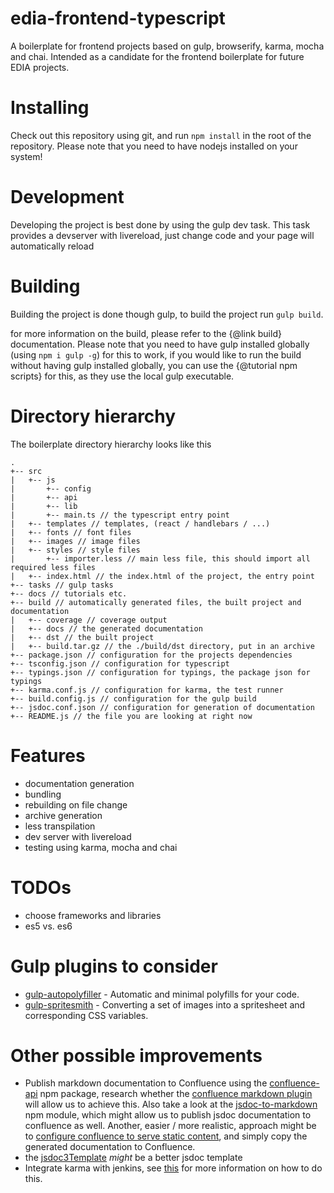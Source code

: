 # edia-frontend-typescript
A boilerplate for frontend projects based on gulp, browserify, karma, mocha and chai. Intended as a candidate for the frontend boilerplate for future EDIA projects.

# Installing
Check out this repository using git, and run ```npm install``` in the root of the repository.
Please note that you need to have nodejs installed on your system!

# Development
Developing the project is best done by using the gulp dev task.
This task provides a devserver with livereload, just change code and your page will automatically reload

# Building
Building the project is done though gulp, to build the project run ```gulp build```.

for more information on the build, please refer to the {@link build} documentation.
Please note that you need to have gulp installed globally (using ```npm i gulp -g```) for this to work,
if you would like to run the build without having gulp installed globally, you can use the {@tutorial npm scripts} for this, as they use the local gulp executable.

# Directory hierarchy
The boilerplate directory hierarchy looks like this

```
.
+-- src
|   +-- js
|       +-- config
|       +-- api
|       +-- lib
|       +-- main.ts // the typescript entry point
|   +-- templates // templates, (react / handlebars / ...)
|   +-- fonts // font files
|   +-- images // image files
|   +-- styles // style files
|       +-- importer.less // main less file, this should import all required less files
|   +-- index.html // the index.html of the project, the entry point 
+-- tasks // gulp tasks
+-- docs // tutorials etc.
+-- build // automatically generated files, the built project and documentation
|   +-- coverage // coverage output
|   +-- docs // the generated documentation
|   +-- dst // the built project
|   +-- build.tar.gz // the ./build/dst directory, put in an archive
+-- package.json // configuration for the projects dependencies
+-- tsconfig.json // configuration for typescript
+-- typings.json // configuration for typings, the package json for typings
+-- karma.conf.js // configuration for karma, the test runner
+-- build.config.js // configuration for the gulp build
+-- jsdoc.conf.json // configuration for generation of documentation
+-- README.js // the file you are looking at right now
```


# Features
 - documentation generation
 - bundling
 - rebuilding on file change
 - archive generation
 - less transpilation
 - dev server with livereload
 - testing using karma, mocha and chai
  
# TODOs
  - choose frameworks and libraries
  - es5 vs. es6
  
# Gulp plugins to consider
  - [gulp-autopolyfiller](https://github.com/azproduction/gulp-autopolyfiller) - Automatic and minimal polyfills for your code.
  - [gulp-spritesmith](https://github.com/otouto/gulp-spritesmith) - Converting a set of images into a spritesheet and corresponding CSS variables.
  
# Other possible improvements
 - Publish markdown documentation to Confluence using the [confluence-api](https://www.npmjs.com/package/confluence-api) npm package, research whether the [confluence markdown plugin](https://marketplace.atlassian.com/plugins/org.swift.confluence.markdown/server/overview)  will allow us to achieve this. 
   Also take a look at the [jsdoc-to-markdown](https://www.npmjs.com/package/jsdoc-to-markdown) npm module, which might allow us to publish jsdoc documentation to confluence as well.
   Another, easier / more realistic, approach might be to [configure confluence to serve static content](https://confluence.atlassian.com/display/CONFKB/How+to+Use+Confluence+to+Serve+Static+Content), and simply copy the generated documentation to Confluence.
 - the [jsdoc3Template](https://github.com/danyg/jsdoc3Template/wiki#screenshots) *might* be a better jsdoc template
 - Integrate karma with jenkins, see [this](https://karma-runner.github.io/0.8/plus/Jenkins-CI.html) for more information on how to do this. 